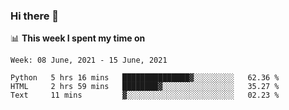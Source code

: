 ### Hi there 👋

📊 __This week I spent my time on__
<!--START_SECTION:waka-->
```text
Week: 08 June, 2021 - 15 June, 2021

Python   5 hrs 16 mins   ███████████████▓░░░░░░░░░   62.36 % 
HTML     2 hrs 59 mins   ████████▓░░░░░░░░░░░░░░░░   35.27 % 
Text     11 mins         ▓░░░░░░░░░░░░░░░░░░░░░░░░   02.23 % 
```
<!--END_SECTION:waka-->
<!--
**SREEHARI-M-S/SREEHARI-M-S** is a ✨ _special_ ✨ repository because its `README.md` (this file) appears on your GitHub profile.

Here are some ideas to get you started:

- 🔭 I’m currently working on ...
- 🌱 I’m currently learning ...
- 👯 I’m looking to collaborate on ...
- 🤔 I’m looking for help with ...
- 💬 Ask me about ...
- 📫 How to reach me: ...
- 😄 Pronouns: ...
- ⚡ Fun fact: ...
-->
